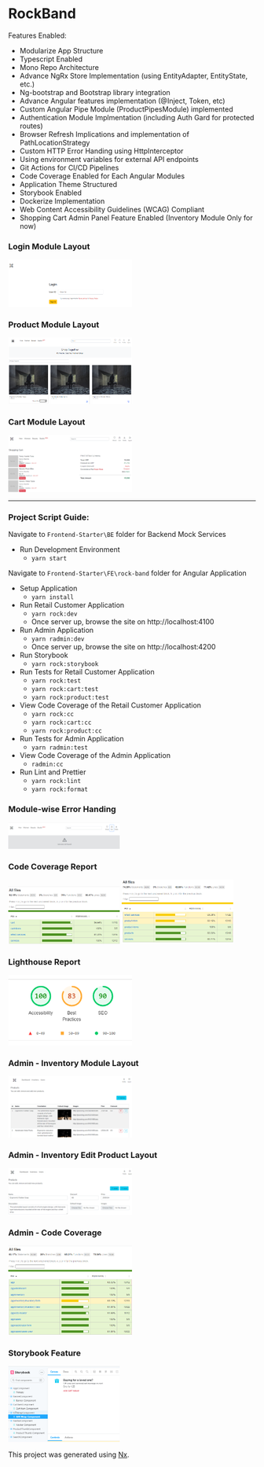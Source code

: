 # RockBand

Features Enabled:

- Modularize App Structure
- Typescript Enabled
- Mono Repo Architecture
- Advance NgRx Store Implementation (using EntityAdapter, EntityState, etc.)
- Ng-bootstrap and Bootstrap library integration
- Advance Angular features implementation (@Inject, Token, etc)
- Custom Angular Pipe Module (ProductPipesModule) implemented
- Authentication Module Implmentation (including Auth Gard for protected routes)
- Browser Refresh Implications and implementation of PathLocationStrategy
- Custom HTTP Error Handing using HttpInterceptor
- Using environment variables for external API endpoints
- Git Actions for CI/CD Pipelines
- Code Coverage Enabled for Each Angular Modules
- Application Theme Structured
- Storybook Enabled
- Dockerize Implementation
- Web Content Accessibility Guidelines (WCAG) Compliant
- Shopping Cart Admin Panel Feature Enabled (Inventory Module Only for now)

### Login Module Layout

<img src="./FE/git_assets/login-view.png" width="50%"/>

### Product Module Layout

<img src="./FE/git_assets/prd-view.png" width="50%"/>

### Cart Module Layout

<img src="./FE/git_assets/cart-view.png" width="50%"/>

---

### Project Script Guide:

Navigate to `Frontend-Starter\BE` folder for Backend Mock Services

- Run Development Environment
  - `yarn start`

Navigate to `Frontend-Starter\FE\rock-band` folder for Angular Application

- Setup Application
  - `yarn install`
- Run Retail Customer Application
  - `yarn rock:dev`
  - Once server up, browse the site on http://localhost:4100
- Run Admin Application
  - `yarn radmin:dev`
  - Once server up, browse the site on http://localhost:4200
- Run Storybook
  - `yarn rock:storybook`
- Run Tests for Retail Customer Application
  - `yarn rock:test`
  - `yarn rock:cart:test`
  - `yarn rock:product:test`
- View Code Coverage of the Retail Customer Application
  - `yarn rock:cc`
  - `yarn rock:cart:cc`
  - `yarn rock:product:cc`
- Run Tests for Admin Application
  - `yarn radmin:test`
- View Code Coverage of the Admin Application
  - `radmin:cc`
- Run Lint and Prettier
  - `yarn rock:lint`
  - `yarn rock:format`

### Module-wise Error Handing

<img src="./FE/git_assets/error-handing.png" width="45%"/>

### Code Coverage Report

<img src="./FE/git_assets/cart-code-coverage.png" width="45%"/>
<img src="./FE/git_assets/product-code-coverage.png" width="45%"/>

### Lighthouse Report

<img src="./FE/git_assets/lighthouse-report.png" width="50%"/>

### Admin - Inventory Module Layout

<img src="./FE/git_assets/admin-inventory-view.png" width="50%"/>

### Admin - Inventory Edit Product Layout

<img src="./FE/git_assets/admin-inventory-edit-view.png" width="50%"/>

### Admin - Code Coverage

<img src="./FE/git_assets/admin-code-coverage.png" width="50%"/>

### Storybook Feature

<img src="./FE/git_assets/storybook-view.png" width="45%"/>

This project was generated using [Nx](https://nx.dev).
